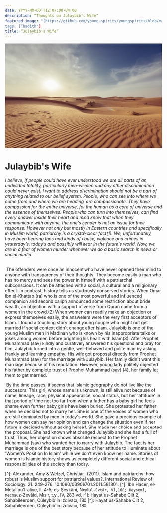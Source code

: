 ```yaml
---
date: YYYY-MM-DD T12:07:08-04:00
description: “Thoughts on Julaybib's Wife“
featured_image: "(https://github.com/young-spirits/youngspirits/blob/main/static/images/desert.jpg“
tags: [“hadith"]
title: “Julaybib's Wife“
---
```


![](https://github.com/young-spirits/youngspirits/blob/main/static/images/desert.jpg)

# Julaybib's Wife



###### 		I believe, if people could have ever understood we are all parts of an undivided totality, particularly men-women and any other discrimination could never exist. I want to address discrimination should not be a part of anything related to our belief system. People, who can see into where we come from and where we are heading, are compassionate. They have compassion for the entire universe, for the human as a core of universe and the essence of themselves. People who can turn into themselves, can find every answer inside their heart and mind know that when they communicate with anyone, the one's gender is not an issue for their response. However not only but mostly in Eastern countries and specifically in Muslim world, patriarchy is a crystal-clear fact(1). We, unfortunately, have been hearing tons and kinds of abuse, violence and crimes in yesterday’s, today’s and possibly will hear in the future's world. Now, we are in a fear of women murder whenever we do a basic search in news or social media. 

​		The offenders were once an innocent who have never opened their mind to anyone with transparency of their thoughts. They become easily a man who has no mercy and sees the power in himself with a patriarchal subconscious. It can be attached with a social, a cultural and a religionary effect. In contrast, history tells us studiously conserved stories. When Omar ibn el-Khattab (ra) who is one of the most powerful and influenced companion and second caliph announced some restriction about bride wealth, an objection with a support of verse from Quran came from a women in the crowd.(2) When women can readily make an objection or express themselves easily, the answerers were the very first acceptors of Islam. I found a touching story about young couple who might not get married if social context didn't change after Islam. Julaybib is one of the young Muslim men in Madinah who is known by his inappropriate talks or jokes among women before brighting his heart with Islam(3). After Prophet Muhammad (sav) kindly and curatively answered his questions and pray for him, Julaybib turned into a gentle, well-behaved and polite man by asking frankly and learning empathy. His wife got proposal directly from Prophet Muhammad (sav) for the marriage with Julaybib. Her family didn't want this marriage because of his reputation. However, young lady politely objected his father by complete trust of Prophet Muhammad (sav) (4), her family let them to get married. 

​		By the time passes, it seems that Islamic geography do not live like the succesors. This girl, whose name is unknown, is still alive not because of name, lineage, race, physical appearance, social status, but her 'attitude' in that period of time not too far from when a father has a baby girl he feels shame even further baby girls have been buried. She protested her father when he decided not to marry her. She is one of the voices of women who are still dominated by men in today's world. She gave a precious example of how women can say her opinion and can change the situation even if her future is decided without asking herself. She made her choice and accepted the proposal. She had known what changed Julaybib and she had a full of trust. Thus, her objection shows absolute respect to the Prophet Muhammad (sav) who wanted her to marry with Julaybib. The fact is her marriage is one of the best story because of her attitude to illuminate about 'Women’s Position In Islam' while we don’t even know her name. Stories of women is Islamic history shows us completely different social and ethical responsibilities of the society than today.

 

 

[^]: Alexander, Amy     &amp; Welzel, Christian. (2011). Islam and patriarchy: how robust is     Muslim support for patriarchal values?. International Review of Sociology.     21. 249-276. 10.1080/03906701.2011.581801.
[^]: İbn Hacer, el-Metalibü'I-aliye, ll, 4-5; eş-Şevkânî,     Neylü`l-Evtâr, VI,168; Heysemî, Mecmau`z-Zevâid, Mısır, t.y., IV, 283 vd.
[^]: Hayat'us-Sahabe     Cilt 2, Sahabileerden, Cüleybib'in İzdivacı, 180
[^]: Hayat'us-Sahabe Cilt     2, Sahabileerden, Cüleybib'in İzdivacı, 180

